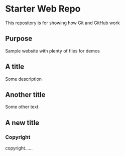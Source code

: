 # Starter Web Repo

This repository is for showing how Git and GitHub work

## Purpose

Sample website with plenty of files for demos

## A title

Some description

## Another title

Some other text.

## A new title

### Copyright
copyright......